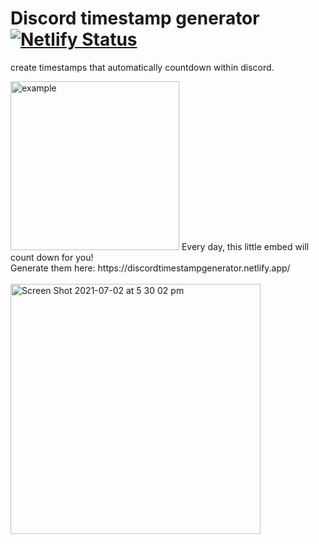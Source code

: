 # Discord timestamp generator [![Netlify Status](https://api.netlify.com/api/v1/badges/4d0fb726-b73c-4c4a-b4d1-3ef4c0b36692/deploy-status)](https://app.netlify.com/sites/discordtimestampgenerator/deploys)
create timestamps that automatically countdown within discord.

<img width="270" alt="example" src="https://user-images.githubusercontent.com/61964090/124114676-6c814b00-da9f-11eb-8b04-a8975b2a7de3.png">
Every day, this little embed will count down for you! <br>
Generate them here: https://discordtimestampgenerator.netlify.app/
<br><br>
<img width="400" alt="Screen Shot 2021-07-02 at 5 30 02 pm" src="https://user-images.githubusercontent.com/61964090/124254092-4caf5d00-db5b-11eb-82a7-c31a630218d2.png">

